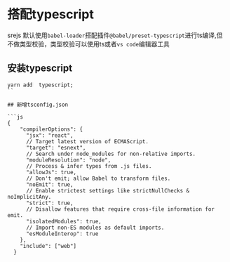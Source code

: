# 搭配typescript
srejs 默认使用`babel-loader`搭配插件`@babel/preset-typescript`进行ts编译,但不做类型校验，类型校验可以使用ts或者`vs code`编辑器工具

## 安装typescript
```
yarn add  typescript;
``

## 新增tsconfig.json

```js
{
    "compilerOptions": {
      "jsx": "react",
      // Target latest version of ECMAScript.
      "target": "esnext",
      // Search under node_modules for non-relative imports.
      "moduleResolution": "node",
      // Process & infer types from .js files.
      "allowJs": true,
      // Don't emit; allow Babel to transform files.
      "noEmit": true,
      // Enable strictest settings like strictNullChecks & noImplicitAny.
      "strict": true,
      // Disallow features that require cross-file information for emit.
      "isolatedModules": true,
      // Import non-ES modules as default imports.
      "esModuleInterop": true
    },
    "include": ["web"]
  }

```